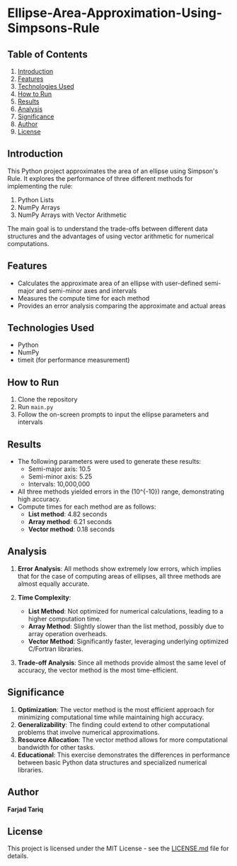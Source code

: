 # Ellipse-Area-Approximation-Using-Simpsons-Rule

## Table of Contents
1. [Introduction](#introduction)
2. [Features](#features)
3. [Technologies Used](#technologies-used)
4. [How to Run](#how-to-run)
5. [Results](#results)
6. [Analysis](#analysis)
7. [Significance](#significance)
8. [Author](#author)
9. [License](#license)

## Introduction
This Python project approximates the area of an ellipse using Simpson's Rule. It explores the performance of three different methods for implementing the rule:
1. Python Lists
2. NumPy Arrays
3. NumPy Arrays with Vector Arithmetic

The main goal is to understand the trade-offs between different data structures and the advantages of using vector arithmetic for numerical computations.

## Features
- Calculates the approximate area of an ellipse with user-defined semi-major and semi-minor axes and intervals
- Measures the compute time for each method
- Provides an error analysis comparing the approximate and actual areas

## Technologies Used
- Python
- NumPy
- timeit (for performance measurement)

## How to Run
1. Clone the repository
2. Run `main.py`
3. Follow the on-screen prompts to input the ellipse parameters and intervals

## Results
- The following parameters were used to generate these results:
  - Semi-major axis: 10.5
  - Semi-minor axis: 5.25
  - Intervals: 10,000,000
- All three methods yielded errors in the \(10^{-10}\) range, demonstrating high accuracy.
- Compute times for each method are as follows:
  - **List method**: 4.82 seconds
  - **Array method**: 6.21 seconds
  - **Vector method**: 0.18 seconds

## Analysis
1. **Error Analysis**: All methods show extremely low errors, which implies that for the case of computing areas of ellipses, all three methods are almost equally accurate.

2. **Time Complexity**: 
    - **List Method**: Not optimized for numerical calculations, leading to a higher computation time.
    - **Array Method**: Slightly slower than the list method, possibly due to array operation overheads.
    - **Vector Method**: Significantly faster, leveraging underlying optimized C/Fortran libraries.

3. **Trade-off Analysis**: Since all methods provide almost the same level of accuracy, the vector method is the most time-efficient.

## Significance
1. **Optimization**: The vector method is the most efficient approach for minimizing computational time while maintaining high accuracy.
2. **Generalizability**: The finding could extend to other computational problems that involve numerical approximations.
3. **Resource Allocation**: The vector method allows for more computational bandwidth for other tasks.
4. **Educational**: This exercise demonstrates the differences in performance between basic Python data structures and specialized numerical libraries.

## Author
**Farjad Tariq**

## License
This project is licensed under the MIT License - see the [LICENSE.md](LICENSE.md) file for details.
